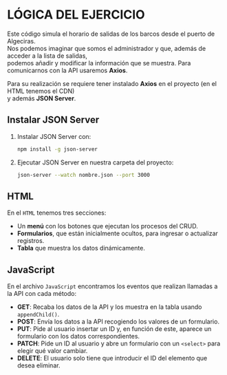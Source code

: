# LÓGICA DEL EJERCICIO

Este código simula el horario de salidas de los barcos desde el puerto de Algeciras.  
Nos podemos imaginar que somos el administrador y que, además de acceder a la lista de salidas,  
podemos añadir y modificar la información que se muestra. Para comunicarnos con la API usaremos **Axios**.

Para su realización se requiere tener instalado **Axios** en el proyecto (en el HTML tenemos el CDN)  
y además **JSON Server**.

## Instalar JSON Server
1. Instalar JSON Server con:  
   ```sh
   npm install -g json-server
   ```
2. Ejecutar JSON Server en nuestra carpeta del proyecto:  
   ```sh
   json-server --watch nombre.json --port 3000
   ```

## HTML

En el `HTML` tenemos tres secciones:

- Un **menú** con los botones que ejecutan los procesos del CRUD.
- **Formularios**, que están inicialmente ocultos, para ingresar o actualizar registros.
- **Tabla** que muestra los datos dinámicamente.

## JavaScript

En el archivo `JavaScript` encontramos los eventos que realizan llamadas a la API con cada método:

- **GET**: Recaba los datos de la API y los muestra en la tabla usando `appendChild()`.
- **POST**: Envía los datos a la API recogiendo los valores de un formulario.
- **PUT**: Pide al usuario insertar un ID y, en función de este, aparece un formulario con los datos correspondientes.
- **PATCH**: Pide un ID al usuario y abre un formulario con un `<select>` para elegir qué valor cambiar.
- **DELETE**: El usuario solo tiene que introducir el ID del elemento que desea eliminar.